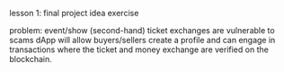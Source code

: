 lesson 1: final project idea exercise

problem: event/show (second-hand) ticket exchanges are vulnerable to scams
dApp will allow buyers/sellers create a profile and can engage in transactions where the ticket and money exchange are verified on the blockchain. 